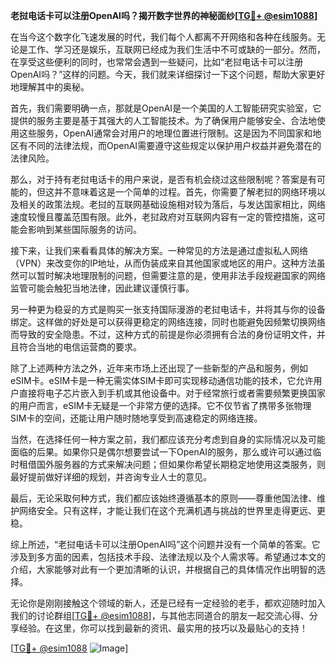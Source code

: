 **老挝电话卡可以注册OpenAI吗？揭开数字世界的神秘面纱[[TG💪+ @esim1088](https://t.me/s/esim1088)]**

在当今这个数字化飞速发展的时代，我们每个人都离不开网络和各种在线服务。无论是工作、学习还是娱乐，互联网已经成为我们生活中不可或缺的一部分。然而，在享受这些便利的同时，也常常会遇到一些疑问，比如“老挝电话卡可以注册OpenAI吗？”这样的问题。今天，我们就来详细探讨一下这个问题，帮助大家更好地理解其中的奥秘。

首先，我们需要明确一点，那就是OpenAI是一个美国的人工智能研究实验室，它提供的服务主要是基于其强大的人工智能技术。为了确保用户能够安全、合法地使用这些服务，OpenAI通常会对用户的地理位置进行限制。这是因为不同国家和地区有不同的法律法规，而OpenAI需要遵守这些规定以保护用户权益并避免潜在的法律风险。

那么，对于持有老挝电话卡的用户来说，是否有机会绕过这些限制呢？答案是有可能的，但这并不意味着这是一个简单的过程。首先，你需要了解老挝的网络环境以及相关的政策法规。老挝的互联网基础设施相对较为落后，与发达国家相比，网络速度较慢且覆盖范围有限。此外，老挝政府对互联网内容有一定的管控措施，这可能会影响到某些国际服务的访问。

接下来，让我们来看看具体的解决方案。一种常见的方法是通过虚拟私人网络（VPN）来改变你的IP地址，从而伪装成来自其他国家或地区的用户。这种方法虽然可以暂时解决地理限制的问题，但需要注意的是，使用非法手段规避国家的网络监管可能会触犯当地法律，因此建议谨慎行事。

另一种更为稳妥的方式是购买一张支持国际漫游的老挝电话卡，并将其与你的设备绑定。这样做的好处是可以获得更稳定的网络连接，同时也能避免因频繁切换网络而导致的安全隐患。不过，这种方式的前提是你必须拥有合法的身份证明文件，并且符合当地的电信运营商的要求。

除了上述两种方法之外，近年来市场上还出现了一些新型的产品和服务，例如eSIM卡。eSIM卡是一种无需实体SIM卡即可实现移动通信功能的技术，它允许用户直接将电子芯片嵌入到手机或其他设备中。对于经常旅行或者需要频繁更换国家的用户而言，eSIM卡无疑是一个非常方便的选择。它不仅节省了携带多张物理SIM卡的空间，还能让用户随时随地享受到高速稳定的网络连接。

当然，在选择任何一种方案之前，我们都应该充分考虑到自身的实际情况以及可能面临的后果。如果你只是偶尔想要尝试一下OpenAI的服务，那么或许可以通过临时租借国外服务器的方式来解决问题；但如果你希望长期稳定地使用这类服务，则最好提前做好详细的规划，并咨询专业人士的意见。

最后，无论采取何种方式，我们都应该始终遵循基本的原则——尊重他国法律、维护网络安全。只有这样，才能让我们在这个充满机遇与挑战的世界里走得更远、更稳。

综上所述，“老挝电话卡可以注册OpenAI吗”这个问题并没有一个简单的答案。它涉及到多方面的因素，包括技术手段、法律法规以及个人需求等。希望通过本文的介绍，大家能够对此有一个更加清晰的认识，并根据自己的具体情况作出明智的选择。

无论你是刚刚接触这个领域的新人，还是已经有一定经验的老手，都欢迎随时加入我们的讨论群组[[TG💪+ @esim1088](https://t.me/s/esim1088)]，与其他志同道合的朋友一起交流心得、分享经验。在这里，你可以找到最新的资讯、最实用的技巧以及最贴心的支持！

[[TG💪+ @esim1088](https://t.me/s/esim1088) ![Image](https://i.postimg.cc/4NQfJmqS/Snipaste-2025-05-13-00-14-12.png)]